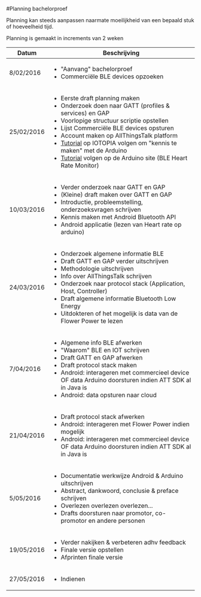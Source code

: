 #Planning bachelorproef

Planning kan steeds aanpassen naarmate moeilijkheid van een bepaald stuk of hoeveelheid tijd.

Planning is gemaakt in increments van 2 weken

<table>
    <thead>
        <th align="center">Datum</th>
        <th align="center">Beschrijving</th>
    </thead>
    <tbody>
        <tr>
            <td>8/02/2016</td>
            <td>
                <ul>
                    <li>"Aanvang" bachelorproef</li>
                    <li>Commerciële BLE devices opzoeken</li>
                </ul>
            </td>
        </tr>
        <tr>
            <td>25/02/2016</td>
            <td>
                <ul>
                    <li>Eerste draft planning maken</li>
                    <li>Onderzoek doen naar GATT (profiles & services) en GAP</li>
                    <li>Voorlopige structuur scriptie opstellen</li>
                    <li>Lijst Commerciële BLE devices opsturen</li>
                    <li>Account maken op AllThingsTalk platform</li>
                    <li><a href="http://portal.iotopia.be/prototyping-tools/step-by-step/" target="_blank">Tutorial</a> op IOTOPIA volgen om "kennis te maken" met de Arduino</li>
                    <li><a href="https://www.arduino.cc/en/Tutorial/Genuino101CurieBLEHeartRateMonitor" target="_blank">Tutorial</a> volgen op de Arduino site (BLE Heart Rate Monitor)</li>
                <ul>
            </td>
        </tr>
        <tr>
            <td>10/03/2016</td>
            <td>
                <ul>
                    <li>Verder onderzoek naar GATT en GAP</li>
                    <li>(Kleine) draft maken over GATT en GAP</li>
                    <li>Introductie, probleemstelling, onderzoeksvragen schrijven</li>
                    <li>Kennis maken met Android Bluetooth API</li>
                    <li>Android applicatie (lezen van Heart rate op arduino)</li>
                <ul>
            </td>
        </tr>
        <tr>
            <td>24/03/2016</td>
            <td>
                <ul>
                    <li>Onderzoek algemene informatie BLE</li>
                    <li>Draft GATT en GAP verder uitschrijven</li>
                    <li>Methodologie uitschrijven</li>
                    <li>Info over AllThingsTalk schrijven</li>
                    <li>Onderzoek naar protocol stack (Application, Host, Controller)</li>
                    <li>Draft algemene informatie Bluetooth Low Energy</li>
                    <li>Uitdokteren of het mogelijk is data van de Flower Power te lezen</li>
                <ul>
            </td>
        </tr>
        <tr>
            <td>7/04/2016</td>
            <td>
                <ul>
                    <li>Algemene info BLE afwerken</li>
                    <li>"Waarom" BLE en IOT schrijven</li>
                    <li>Draft GATT en GAP afwerken</li>
                    <li>Draft protocol stack maken</li>
                    <li>Android: interageren met commercieel device OF data Arduino doorsturen indien ATT SDK al in Java is</li>
                    <li>Android: data opsturen naar cloud</li>
                <ul>
            </td>
        </tr>
        <tr>
            <td>21/04/2016</td>
            <td>
                <ul>
                    <li>Draft protocol stack afwerken</li>
                    <li>Android: interageren met Flower Power indien mogelijk</li>
                    <li>Android: interageren met commercieel device OF data Arduino doorsturen indien ATT SDK al in Java is</li>
                <ul>
            </td>
        </tr>
        <tr>
            <td>5/05/2016</td>
            <td>
                <ul>
                    <li>Documentatie werkwijze Android & Arduino uitschrijven</li>
                    <li>Abstract, dankwoord, conclusie & preface schrijven</li>
                    <li>Overlezen overlezen overlezen...</li>
                    <li>Drafts doorsturen naar promotor, co-promotor en andere personen</li>
                <ul>
            </td>
        </tr>
        <tr>
            <td>19/05/2016</td>
            <td>
                <ul>
                    <li>Verder nakijken & verbeteren adhv feedback</li>
                    <li>Finale versie opstellen</li>
                    <li>Afprinten finale versie</li>
                <ul>
            </td>
        </tr>
        <tr>
            <td>27/05/2016</td>
            <td>
                <ul>
                    <li>Indienen</li>
                </ul>
            </td>
        </tr>
    </tbody>
</table>
